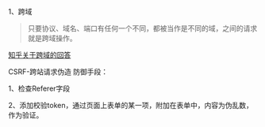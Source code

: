 1、跨域
> 只要协议、域名、端口有任何一个不同，都被当作是不同的域，之间的请求就是跨域操作。

[知乎关于跨域的回答](https://www.zhihu.com/question/26376773)

CSRF-跨站请求伪造
防御手段：

1、检查Referer字段

2、添加校验token，通过页面上表单的某一项，附加在表单中，内容为伪乱数，作为验证。
